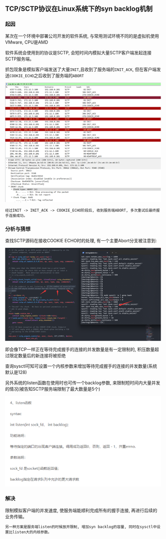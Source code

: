 ## TCP/SCTP协议在Linux系统下的syn backlog机制

### 起因

某次在一个环境中部署公司开发的软件系统, 与常用测试环境不同的是虚拟机使用VMware, CPU是AMD

软件系统会使用到的协议是SCTP, 会短时间内模拟大量SCTP客户端发起连接SCTP服务端。

抓包现象是模拟客户端发送了大量`INIT`,且收到了服务端的`INIT_ACK`, 但在客户端发送`COOKIE_ECHO`之后收到了服务端的`ABORT`

![](img/sctp_abort_capture.png)

    经过INIT -> INIT_ACK -> COOKIE_ECHO阶段后, 收到服务端ABORT, 多次重试后最终握手连接成功。

### 分析与猜想

查找SCTP源码在接收COOKIE ECHO时的处理, 有一个主要Abort分支被注意到:

![](img/tcp_sctp_syn_backlog.png)

即会像TCP一样正在等待完成握手的连接的并发数量是有一定限制的, 积压数量超过限定数量后的新连接将被拒绝

查询sysctl可知可设置一个内核参数来增加等待完成握手的连接的并发数量(系统默认是128)


另外系统的listen函数在使用时也可传一个backlog参数, 来限制短时间内大量并发的情况(被告知SCTP服务端限制了最大数量是5个)

![](img/listen_with_backlog.png)

### 解决

限制模拟客户端的并发速度, 使服务端能顺利完成所有的握手连接, 再进行后续的业务传输。

    另一种方案是服务端listen的时候放开限制, 增加syn backlog的容量, 同时在sysctl中设置比listen大的内核参数。